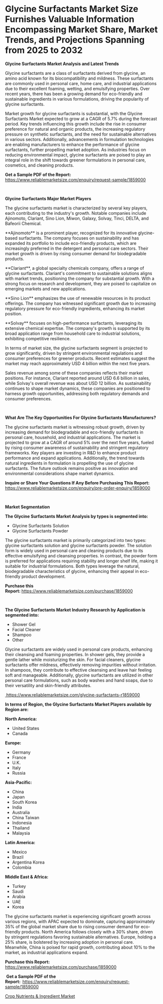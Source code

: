 <p><h1>Glycine Surfactants Market Size Furnishes Valuable Information Encompassing Market Share, Market Trends, and Projections Spanning from 2025 to 2032</h1></p><p><strong>Glycine Surfactants Market Analysis and Latest Trends</strong></p>
<p><p>Glycine surfactants are a class of surfactants derived from glycine, an amino acid known for its biocompatibility and mildness. These surfactants are commonly used in personal care, home care, and industrial applications due to their excellent foaming, wetting, and emulsifying properties. Over recent years, there has been a growing demand for eco-friendly and sustainable ingredients in various formulations, driving the popularity of glycine surfactants.</p><p>Market growth for glycine surfactants is substantial, with the Glycine Surfactants Market expected to grow at a CAGR of 5.7% during the forecast period. Key trends influencing this growth include the rise in consumer preference for natural and organic products, the increasing regulatory pressure on synthetic surfactants, and the need for sustainable alternatives in various sectors. Additionally, advancements in formulation technologies are enabling manufacturers to enhance the performance of glycine surfactants, further propelling market adoption. As industries focus on reducing environmental impact, glycine surfactants are poised to play an integral role in the shift towards greener formulations in personal care, cosmetics, and cleaning products.</p></p>
<p><strong>Get a Sample PDF of the Report:&nbsp;</strong> <a href="https://www.reliablemarketsize.com/enquiry/request-sample/1859000?utm_campaign=1998&utm_medium=2&utm_source=Github&utm_content=ia&utm_term=03022025&utm_id=glycine-surfactants">https://www.reliablemarketsize.com/enquiry/request-sample/1859000</a></p>
<p>&nbsp;</p>
<p><strong>Glycine Surfactants Major Market Players</strong></p>
<p><p>The glycine surfactants market is characterized by several key players, each contributing to the industry's growth. Notable companies include Ajinomoto, Clariant, Sino Lion, Miwon, Galaxy, Solvay, Tinci, DELTA, and Bafeorii Chemical.</p><p>**Ajinomoto** is a prominent player, recognized for its innovative glycine-based surfactants. The company focuses on sustainability and has expanded its portfolio to include eco-friendly products, which are increasingly preferred in the detergent and personal care sectors. Their market growth is driven by rising consumer demand for biodegradable products.</p><p>**Clariant**, a global specialty chemicals company, offers a range of glycine surfactants. Clariant's commitment to sustainable solutions aligns with market trends, positioning the company for substantial growth. With a strong focus on research and development, they are poised to capitalize on emerging markets and new applications.</p><p>**Sino Lion** emphasizes the use of renewable resources in its product offerings. The company has witnessed significant growth due to increasing regulatory pressure for eco-friendly ingredients, enhancing its market position. </p><p>**Solvay** focuses on high-performance surfactants, leveraging its extensive chemical expertise. The company's growth is supported by its broad application range from household care to industrial solutions, exhibiting competitive resilience.</p><p>In terms of market size, the glycine surfactants segment is projected to grow significantly, driven by stringent environmental regulations and consumer preferences for greener products. Recent estimates suggest the market may reach approximately USD 4 billion within the next five years.</p><p>Sales revenue among some of these companies reflects their market positions. For instance, Clariant reported around USD 6.6 billion in sales, while Solvay's overall revenue was about USD 12 billion. As sustainability continues to shape market dynamics, these companies are positioned to harness growth opportunities, addressing both regulatory demands and consumer preferences.</p></p>
<p>&nbsp;</p>
<p><strong>What Are The Key Opportunities For Glycine Surfactants Manufacturers?</strong></p>
<p><p>The glycine surfactants market is witnessing robust growth, driven by increasing demand for biodegradable and eco-friendly surfactants in personal care, household, and industrial applications. The market is projected to grow at a CAGR of around 5% over the next five years, fueled by rising consumer awareness of sustainability and stringent regulatory frameworks. Key players are investing in R&D to enhance product performance and expand applications. Additionally, the trend towards natural ingredients in formulation is propelling the use of glycine surfactants. The future outlook remains positive as innovation and environmental considerations shape market dynamics.</p></p>
<p><strong>Inquire or Share Your Questions If Any Before Purchasing This Report:</strong> <a href="https://www.reliablemarketsize.com/enquiry/pre-order-enquiry/1859000?utm_campaign=1998&utm_medium=2&utm_source=Github&utm_content=ia&utm_term=03022025&utm_id=glycine-surfactants">https://www.reliablemarketsize.com/enquiry/pre-order-enquiry/1859000</a></p>
<p>&nbsp;</p>
<p><strong>Market Segmentation</strong></p>
<p><strong>The Glycine Surfactants Market Analysis by types is segmented into:</strong></p>
<p><ul><li>Glycine Surfactants Solution</li><li>Glycine Surfactants Powder</li></ul></p>
<p><p>The glycine surfactants market is primarily categorized into two types: glycine surfactants solution and glycine surfactants powder. The solution form is widely used in personal care and cleaning products due to its effective emulsifying and cleansing properties. In contrast, the powder form is preferred for applications requiring stability and longer shelf life, making it suitable for industrial formulations. Both types leverage the natural, biodegradable characteristics of glycine, enhancing their appeal in eco-friendly product development.</p></p>
<p><strong>Purchase this Report:&nbsp;</strong><a href="https://www.reliablemarketsize.com/purchase/1859000?utm_campaign=1998&utm_medium=2&utm_source=Github&utm_content=ia&utm_term=03022025&utm_id=glycine-surfactants">https://www.reliablemarketsize.com/purchase/1859000</a></p>
<p>&nbsp;</p>
<p><strong>The Glycine Surfactants Market Industry Research by Application is segmented into:</strong></p>
<p><ul><li>Shower Gel</li><li>Facial Cleaner</li><li>Shampoo</li><li>Other</li></ul></p>
<p><p>Glycine surfactants are widely used in personal care products, enhancing their cleansing and foaming properties. In shower gels, they provide a gentle lather while moisturizing the skin. For facial cleaners, glycine surfactants offer mildness, effectively removing impurities without irritation. In shampoos, they contribute to effective cleansing and leave hair feeling soft and manageable. Additionally, glycine surfactants are utilized in other personal care formulations, such as body washes and hand soaps, due to their versatility and skin-friendly attributes.</p></p>
<p><a href="https://www.reliablemarketsize.com/glycine-surfactants-r1859000?utm_campaign=1998&utm_medium=2&utm_source=Github&utm_content=ia&utm_term=03022025&utm_id=glycine-surfactants">&nbsp;https://www.reliablemarketsize.com/glycine-surfactants-r1859000</a></p>
<p><strong>In terms of Region, the Glycine Surfactants Market Players available by Region are:</strong></p>
<p>
    <p> <strong> North America: </strong>
        <ul>
            <li>United States</li>
            <li>Canada</li>
        </ul>
        </p> 
    <p> <strong> Europe: </strong>
        <ul>
            <li>Germany</li>
            <li>France</li>
            <li>U.K.</li>
            <li>Italy</li>
            <li>Russia</li>
        </ul>
        </p> 
    <p> <strong> Asia-Pacific: </strong>
        <ul>
            <li>China</li>
            <li>Japan</li>
            <li>South Korea</li>
            <li>India</li>
            <li>Australia</li>
            <li>China Taiwan</li>
            <li>Indonesia</li>
            <li>Thailand</li>
            <li>Malaysia</li>
        </ul>
        </p> 
    <p> <strong> Latin America: </strong>
        <ul>
            <li>Mexico</li>
            <li>Brazil</li>
            <li>Argentina Korea</li>
            <li>Colombia</li>
        </ul>
        </p> 
    <p> <strong> Middle East & Africa: </strong>
        <ul>
            <li>Turkey</li>
            <li>Saudi</li>
            <li>Arabia</li>
            <li>UAE</li>
            <li>Korea</li>
        </ul>
    </p>
    </p>
<p><p>The glycine surfactants market is experiencing significant growth across various regions, with APAC expected to dominate, capturing approximately 35% of the global market share due to rising consumer demand for eco-friendly products. North America follows closely with a 30% share, driven by stringent regulations favoring sustainable alternatives. Europe, holding a 25% share, is bolstered by increasing adoption in personal care. Meanwhile, China is poised for rapid growth, contributing about 10% to the market, as industrial applications expand.</p></p>
<p><strong>Purchase this Report: </strong><a href="https://www.reliablemarketsize.com/purchase/1859000?utm_campaign=1998&utm_medium=2&utm_source=Github&utm_content=ia&utm_term=03022025&utm_id=glycine-surfactants">https://www.reliablemarketsize.com/purchase/1859000</a></p>
<p>&nbsp;<strong>Get a Sample PDF of the Report:&nbsp;&nbsp;</strong><a href="https://www.reliablemarketsize.com/enquiry/request-sample/1859000?utm_campaign=1998&utm_medium=2&utm_source=Github&utm_content=ia&utm_term=03022025&utm_id=glycine-surfactants">https://www.reliablemarketsize.com/enquiry/request-sample/1859000</a></p>
<p><strong></strong></p>
<p><p><a href="https://github.com/dringals/Market-Research-Report-List-6/blob/main/crop-nutrients-ingredient-market.md?utm_campaign=1998&utm_medium=2&utm_source=Github&utm_content=ia&utm_term=03022025&utm_id=glycine-surfactants">Crop Nutrients & Ingredient Market</a></p></p>